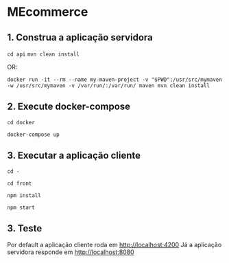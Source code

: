 # MEcommerce

## 1. Construa a aplicação servidora
`cd api`
`mvn clean install`

OR:

`docker run -it --rm --name my-maven-project -v "$PWD":/usr/src/mymaven -w /usr/src/mymaven -v /var/run/:/var/run/ maven mvn clean install`

## 2. Execute docker-compose 

`cd docker`

`docker-compose up`

## 3. Executar a aplicação cliente
`cd -`

`cd front`

`npm install`

`npm start`

## 3. Teste
Por default a aplicação cliente roda em <http://localhost:4200>
Já a aplicação servidora responde em <http://localhost:8080>
